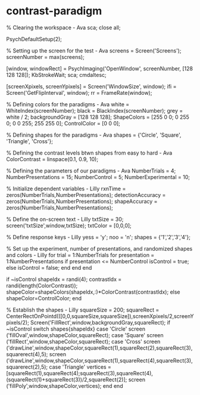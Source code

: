 # contrast-paradigm

% Clearing the workspace - Ava 
sca;
close all;

PsychDefaultSetup(2);

% Setting up the screen for the test - Ava
screens = Screen('Screens');
screenNumber = max(screens);

[window, windowRect] = PsychImaging('OpenWindow', screenNumber, [128 128 128]);
KbStrokeWait;
sca;
cmdaltesc;

[screenXpixels, screenYpixels] = Screen('WindowSize', window);
ifi = Screen('GetFlipInterval', window);
rr = FrameRate(window);

% Defining colors for the paradigms - Ava
white = WhiteIndex(screenNumber);
black = BlackIndex(screenNumber);
grey = white / 2;
backgroundGray = [128 128 128];
ShapeColors = [255 0 0; 0 255 0; 0 0 255; 255 255 0]; 
ControlColor = [0 0 0];

% Defining shapes for the paradigms - Ava 
shapes = {'Circle', 'Square', 'Triangle', 'Cross'};

% Defining the contrast levels btwn shapes from easy to hard - Ava
ColorContrast = linspace(0.1, 0.9, 10);

% Defining the parameters of our paradigms - Ava
NumberTrials = 4;
NumberPresentations = 15;
NumberControl = 5;
NumberExperimental = 10;

% Initialize dependent variables - Lilly
rxnTime = zeros(NumberTrials,NumberPresentations);
detectionAccuracy = zeros(NumberTrials,NumberPresentations);
shapeAccuracy = zeros(NumberTrials,NumberPresentations);

% Define the on-screen text - Lilly
txtSize = 30;
screen('txtSize',window,txtSize);
txtColor = [0,0,0];

% Define response keys - Lilly
yess = 'y';
noo = 'n';
shapes = {'1','2','3','4'};

% Set up the experiment, number of presentations, and randomized shapes and colors - Lilly
for trial = 1:NumberTrials
for presentation = 1:NumberPresentations
if presentation <= NumberControl
isControl = true;
else
isControl = false;
end
end
end

if ~isControl
shapeldx = randi(4);
contrastldx = randi(length(ColorContrast));
shapeColor=shapeColors(shapeldx,:)*ColorContrast(contrastldx);
else
shapeColor=ControlColor;
end

% Establish the shapes - Lilly
squareSize = 200;
squareRect = CenterRectOnPointd(([0,0,squareSize,squareSize]),screenXpixels/2,screenYpixels/2);
Screen('FillRect',window,backgroundGray,squareRect);
if ~isControl
switch shapes{shapeldx}
case 'Circle'
screen ('fillOval',window,shapeColor,squareRect);
case 'Square'
screen ('fillRect',window,shapeColor,squareRect);
case 'Cross'
screen ('drawLine',window,shapeColor,squareRect(1),squareRect(2),squareRect(3), squarerect(4),5);
screen ('drawLine',window,shapeColor,squareRect(1),squareRect(4),squareRect(3), squarerect(2),5);
case 'Triangle'
vertices = [squareRect(1),squareRect(4);squareRect(3),squareRect(4), (squareRect(1)+squareRect(3))/2,squareRect(2)];
screen ('fillPoly',window,shapeColor,vertices);
end
end
